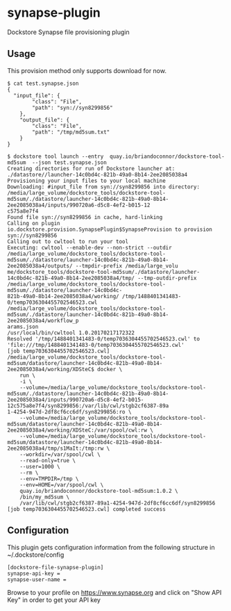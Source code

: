 # synapse-plugin
Dockstore Synapse file provisioning plugin

## Usage 

This provision method only supports download for now. 

```
$ cat test.synapse.json                                                                                                                                            
{
  "input_file": {
        "class": "File",
        "path": "syn://syn8299856"
    },
    "output_file": {
        "class": "File",
        "path": "/tmp/md5sum.txt"
    }
}

$ dockstore tool launch --entry  quay.io/briandoconnor/dockstore-tool-md5sum  --json test.synapse.json                                                             
Creating directories for run of Dockstore launcher at: ./datastore//launcher-14c0bd4c-821b-49a0-8b14-2ee2085038a4
Provisioning your input files to your local machine
Downloading: #input_file from syn://syn8299856 into directory: /media/large_volume/dockstore_tools/dockstore-tool-md5sum/./datastore/launcher-14c0bd4c-821b-49a0-8b14-2ee2085038a4/inputs/990720a6-d5c8-4ef2-b015-12
c575a8e7f4
Found file syn://syn8299856 in cache, hard-linking
Calling on plugin io.dockstore.provision.SynapsePlugin$SynapseProvision to provision syn://syn8299856
Calling out to cwltool to run your tool
Executing: cwltool --enable-dev --non-strict --outdir /media/large_volume/dockstore_tools/dockstore-tool-md5sum/./datastore/launcher-14c0bd4c-821b-49a0-8b14-2ee2085038a4/outputs/ --tmpdir-prefix /media/large_volu
me/dockstore_tools/dockstore-tool-md5sum/./datastore/launcher-14c0bd4c-821b-49a0-8b14-2ee2085038a4/tmp/ --tmp-outdir-prefix /media/large_volume/dockstore_tools/dockstore-tool-md5sum/./datastore/launcher-14c0bd4c-
821b-49a0-8b14-2ee2085038a4/working/ /tmp/1488401341483-0/temp7036304455702546523.cwl /media/large_volume/dockstore_tools/dockstore-tool-md5sum/./datastore/launcher-14c0bd4c-821b-49a0-8b14-2ee2085038a4/workflow_p
arams.json
/usr/local/bin/cwltool 1.0.20170217172322
Resolved '/tmp/1488401341483-0/temp7036304455702546523.cwl' to 'file:///tmp/1488401341483-0/temp7036304455702546523.cwl'
[job temp7036304455702546523.cwl] /media/large_volume/dockstore_tools/dockstore-tool-md5sum/datastore/launcher-14c0bd4c-821b-49a0-8b14-2ee2085038a4/working/XDSteC$ docker \
    run \
    -i \
    --volume=/media/large_volume/dockstore_tools/dockstore-tool-md5sum/./datastore/launcher-14c0bd4c-821b-49a0-8b14-2ee2085038a4/inputs/990720a6-d5c8-4ef2-b015-12c575a8e7f4/syn8299856:/var/lib/cwl/stgb2cf6387-89a
1-4254-947d-2df8cf6cc6df/syn8299856:ro \
    --volume=/media/large_volume/dockstore_tools/dockstore-tool-md5sum/datastore/launcher-14c0bd4c-821b-49a0-8b14-2ee2085038a4/working/XDSteC:/var/spool/cwl:rw \
    --volume=/media/large_volume/dockstore_tools/dockstore-tool-md5sum/datastore/launcher-14c0bd4c-821b-49a0-8b14-2ee2085038a4/tmp/s1MaIt:/tmp:rw \
    --workdir=/var/spool/cwl \
    --read-only=true \
    --user=1000 \
    --rm \
    --env=TMPDIR=/tmp \
    --env=HOME=/var/spool/cwl \
    quay.io/briandoconnor/dockstore-tool-md5sum:1.0.2 \
    /bin/my_md5sum \
    /var/lib/cwl/stgb2cf6387-89a1-4254-947d-2df8cf6cc6df/syn8299856
[job temp7036304455702546523.cwl] completed success

```

## Configuration                                                                                                                                                                                                    
                                                                                                                                                                                                                    
This plugin gets configuration information from the following structure in ~/.dockstore/config                                                                                                                      
                                                                                                                                                                                                                    
```                                                                                                                                                                                                                 
[dockstore-file-synapse-plugin]                                                                                                                                                                                     
synapse-api-key =                                                                                                   
synapse-user-name =                                                                                                                                                                                        
```                

Browse to your profile on https://www.synapse.org and click on "Show API Key" in order to get your API key

